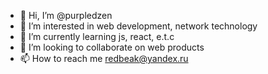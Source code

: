 - 👋 Hi, I’m @purpledzen
- 👀 I’m interested in web development, network technology
- 🌱 I’m currently learning js, react, e.t.c
- 💞️ I’m looking to collaborate on web products
- 📫 How to reach me redbeak@yandex.ru

<!---
purpledzen/purpledzen is a ✨ special ✨ repository because its `README.md` (this file) appears on your GitHub profile.
You can click the Preview link to take a look at your changes.
--->
